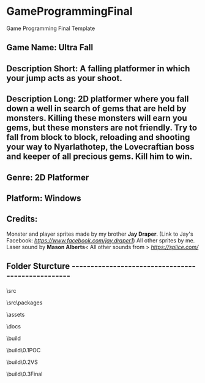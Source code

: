 # GameProgrammingFinal
Game Programming Final Template

## Game Name: Ultra Fall

## Description Short: A falling platformer in which your jump acts as your shoot. 

## Description Long: 2D platformer where you fall down a well in search of gems that are held by monsters. Killing these monsters will earn you gems, but these monsters are not friendly. Try to fall from block to block, reloading and shooting your way to Nyarlathotep, the Lovecraftian boss and keeper of all precious gems. Kill him to win.

## Genre: 2D Platformer

## Platform: Windows

## Credits:
Monster and player sprites made by my brother 
**Jay Draper**. (Link to Jay's Facebook: *https://www.facebook.com/jay.draper1*) All other sprites by me.
Laser sound by **Mason Alberts**<
All other sounds from > *https://splice.com/*

## Folder Sturcture --------------------------------------------------

\src

\src\packages

\assets

\docs

\build

\build\0.1POC

\build\0.2VS

\build\0.3Final

